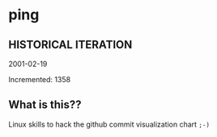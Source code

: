 # ping

## HISTORICAL ITERATION
2001-02-19

Incremented: 1358

## What is this?? 
Linux skills to hack the github commit visualization chart `;-)`
